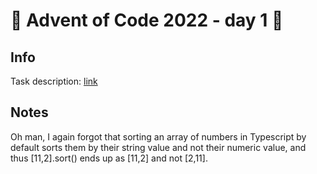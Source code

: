 # 🎄 Advent of Code 2022 - day 1 🎄

## Info

Task description: [link](https://adventofcode.com/2022/day/1)

## Notes

Oh man, I again forgot that sorting an array of numbers in Typescript by default sorts them by their string value 
and not their numeric value, and thus [11,2].sort() ends up as [11,2] and not [2,11].
